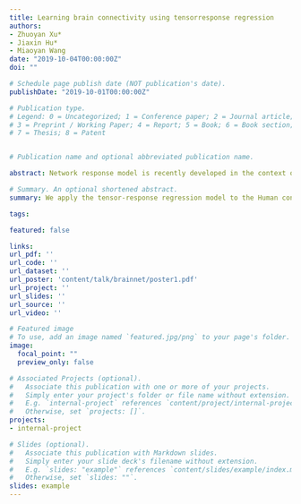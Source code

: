 ```yaml
---
title: Learning brain connectivity using tensorresponse regression
authors:
- Zhuoyan Xu*
- Jiaxin Hu*
- Miaoyan Wang
date: "2019-10-04T00:00:00Z"
doi: ""

# Schedule page publish date (NOT publication's date).
publishDate: "2019-10-01T00:00:00Z"

# Publication type.
# Legend: 0 = Uncategorized; 1 = Conference paper; 2 = Journal article;
# 3 = Preprint / Working Paper; 4 = Report; 5 = Book; 6 = Book section;
# 7 = Thesis; 8 = Patent


# Publication name and optional abbreviated publication name.

abstract: Network response model is recently developed in the context of neuroimaging analysis. Data in form of multidimensional arrays, a.e. tensors has been gaining increasing attentions in recent years. Tensor is a effective way to represent the underlying structure in multidimension data. We apply the model to the Human connectome project (HCP) data. Global physical brain connectivity network pattern and local brain regions affected by age/gender can be identified by tensor regression model.  (* equal contribution)

# Summary. An optional shortened abstract.
summary: We apply the tensor-response regression model to the Human connectome project (HCP) data. Global physical brain connectivity network pattern and local brain regions affected by age/gender can be identified by tensor regression model.

tags:

featured: false

links:
url_pdf: ''
url_code: ''
url_dataset: ''
url_poster: 'content/talk/brainnet/poster1.pdf'
url_project: ''
url_slides: ''
url_source: ''
url_video: ''

# Featured image
# To use, add an image named `featured.jpg/png` to your page's folder. 
image:
  focal_point: ""
  preview_only: false

# Associated Projects (optional).
#   Associate this publication with one or more of your projects.
#   Simply enter your project's folder or file name without extension.
#   E.g. `internal-project` references `content/project/internal-project/index.md`.
#   Otherwise, set `projects: []`.
projects:
- internal-project

# Slides (optional).
#   Associate this publication with Markdown slides.
#   Simply enter your slide deck's filename without extension.
#   E.g. `slides: "example"` references `content/slides/example/index.md`.
#   Otherwise, set `slides: ""`.
slides: example
---
```



